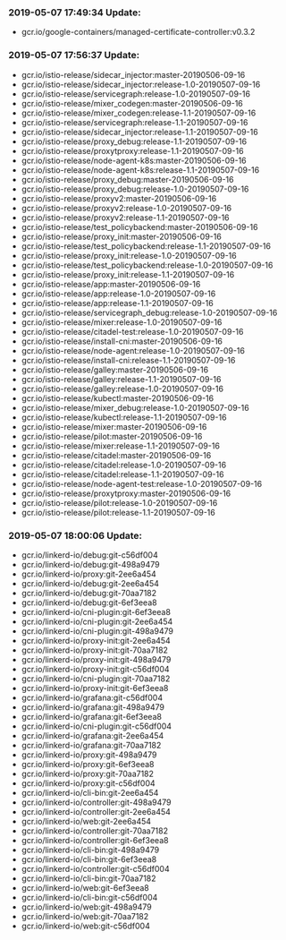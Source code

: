 ### 2019-05-07 17:49:34 Update:

- gcr.io/google-containers/managed-certificate-controller:v0.3.2
### 2019-05-07 17:56:37 Update:

- gcr.io/istio-release/sidecar_injector:master-20190506-09-16
- gcr.io/istio-release/sidecar_injector:release-1.0-20190507-09-16
- gcr.io/istio-release/servicegraph:release-1.0-20190507-09-16
- gcr.io/istio-release/mixer_codegen:master-20190506-09-16
- gcr.io/istio-release/mixer_codegen:release-1.1-20190507-09-16
- gcr.io/istio-release/servicegraph:release-1.1-20190507-09-16
- gcr.io/istio-release/sidecar_injector:release-1.1-20190507-09-16
- gcr.io/istio-release/proxy_debug:release-1.1-20190507-09-16
- gcr.io/istio-release/proxytproxy:release-1.1-20190507-09-16
- gcr.io/istio-release/node-agent-k8s:master-20190506-09-16
- gcr.io/istio-release/node-agent-k8s:release-1.1-20190507-09-16
- gcr.io/istio-release/proxy_debug:master-20190506-09-16
- gcr.io/istio-release/proxy_debug:release-1.0-20190507-09-16
- gcr.io/istio-release/proxyv2:master-20190506-09-16
- gcr.io/istio-release/proxyv2:release-1.0-20190507-09-16
- gcr.io/istio-release/proxyv2:release-1.1-20190507-09-16
- gcr.io/istio-release/test_policybackend:master-20190506-09-16
- gcr.io/istio-release/proxy_init:master-20190506-09-16
- gcr.io/istio-release/test_policybackend:release-1.1-20190507-09-16
- gcr.io/istio-release/proxy_init:release-1.0-20190507-09-16
- gcr.io/istio-release/test_policybackend:release-1.0-20190507-09-16
- gcr.io/istio-release/proxy_init:release-1.1-20190507-09-16
- gcr.io/istio-release/app:master-20190506-09-16
- gcr.io/istio-release/app:release-1.0-20190507-09-16
- gcr.io/istio-release/app:release-1.1-20190507-09-16
- gcr.io/istio-release/servicegraph_debug:release-1.0-20190507-09-16
- gcr.io/istio-release/mixer:release-1.0-20190507-09-16
- gcr.io/istio-release/citadel-test:release-1.0-20190507-09-16
- gcr.io/istio-release/install-cni:master-20190506-09-16
- gcr.io/istio-release/node-agent:release-1.0-20190507-09-16
- gcr.io/istio-release/install-cni:release-1.1-20190507-09-16
- gcr.io/istio-release/galley:master-20190506-09-16
- gcr.io/istio-release/galley:release-1.1-20190507-09-16
- gcr.io/istio-release/galley:release-1.0-20190507-09-16
- gcr.io/istio-release/kubectl:master-20190506-09-16
- gcr.io/istio-release/mixer_debug:release-1.0-20190507-09-16
- gcr.io/istio-release/kubectl:release-1.1-20190507-09-16
- gcr.io/istio-release/mixer:master-20190506-09-16
- gcr.io/istio-release/pilot:master-20190506-09-16
- gcr.io/istio-release/mixer:release-1.1-20190507-09-16
- gcr.io/istio-release/citadel:master-20190506-09-16
- gcr.io/istio-release/citadel:release-1.0-20190507-09-16
- gcr.io/istio-release/citadel:release-1.1-20190507-09-16
- gcr.io/istio-release/node-agent-test:release-1.0-20190507-09-16
- gcr.io/istio-release/proxytproxy:master-20190506-09-16
- gcr.io/istio-release/pilot:release-1.0-20190507-09-16
- gcr.io/istio-release/pilot:release-1.1-20190507-09-16
### 2019-05-07 18:00:06 Update:

- gcr.io/linkerd-io/debug:git-c56df004
- gcr.io/linkerd-io/debug:git-498a9479
- gcr.io/linkerd-io/proxy:git-2ee6a454
- gcr.io/linkerd-io/debug:git-2ee6a454
- gcr.io/linkerd-io/debug:git-70aa7182
- gcr.io/linkerd-io/debug:git-6ef3eea8
- gcr.io/linkerd-io/cni-plugin:git-6ef3eea8
- gcr.io/linkerd-io/cni-plugin:git-2ee6a454
- gcr.io/linkerd-io/cni-plugin:git-498a9479
- gcr.io/linkerd-io/proxy-init:git-2ee6a454
- gcr.io/linkerd-io/proxy-init:git-70aa7182
- gcr.io/linkerd-io/proxy-init:git-498a9479
- gcr.io/linkerd-io/proxy-init:git-c56df004
- gcr.io/linkerd-io/cni-plugin:git-70aa7182
- gcr.io/linkerd-io/proxy-init:git-6ef3eea8
- gcr.io/linkerd-io/grafana:git-c56df004
- gcr.io/linkerd-io/grafana:git-498a9479
- gcr.io/linkerd-io/grafana:git-6ef3eea8
- gcr.io/linkerd-io/cni-plugin:git-c56df004
- gcr.io/linkerd-io/grafana:git-2ee6a454
- gcr.io/linkerd-io/grafana:git-70aa7182
- gcr.io/linkerd-io/proxy:git-498a9479
- gcr.io/linkerd-io/proxy:git-6ef3eea8
- gcr.io/linkerd-io/proxy:git-70aa7182
- gcr.io/linkerd-io/proxy:git-c56df004
- gcr.io/linkerd-io/cli-bin:git-2ee6a454
- gcr.io/linkerd-io/controller:git-498a9479
- gcr.io/linkerd-io/controller:git-2ee6a454
- gcr.io/linkerd-io/web:git-2ee6a454
- gcr.io/linkerd-io/controller:git-70aa7182
- gcr.io/linkerd-io/controller:git-6ef3eea8
- gcr.io/linkerd-io/cli-bin:git-498a9479
- gcr.io/linkerd-io/cli-bin:git-6ef3eea8
- gcr.io/linkerd-io/controller:git-c56df004
- gcr.io/linkerd-io/cli-bin:git-70aa7182
- gcr.io/linkerd-io/web:git-6ef3eea8
- gcr.io/linkerd-io/cli-bin:git-c56df004
- gcr.io/linkerd-io/web:git-498a9479
- gcr.io/linkerd-io/web:git-70aa7182
- gcr.io/linkerd-io/web:git-c56df004
